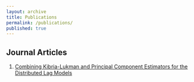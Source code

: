 ```yaml
---
layout: archive
title: Publications
permalink: /publications/
published: true
---
```


## Journal Articles

1. [Combining Kibria-Lukman and Principal Component Estimators for the Distributed Lag Models](/_publications/LMMM2023.md)





